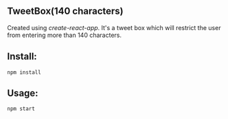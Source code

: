 TweetBox(140 characters)
---

Created using *create-react-app*.
It's a tweet box which will restrict the user from entering more than 140 characters.

Install:
---

`npm install`

Usage:
---

`npm start`

